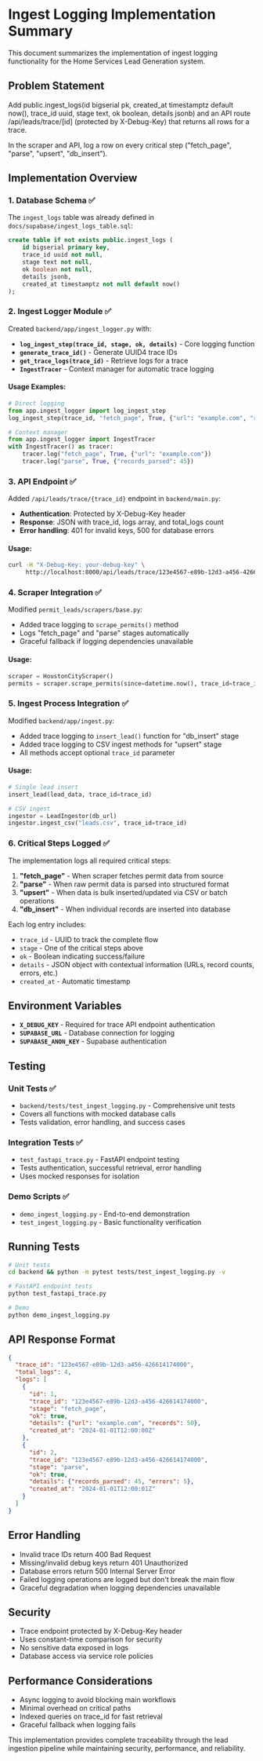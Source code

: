 # Ingest Logging Implementation Summary

This document summarizes the implementation of ingest logging functionality for the Home Services Lead Generation system.

## Problem Statement

Add public.ingest_logs(id bigserial pk, created_at timestamptz default now(), trace_id uuid, stage text, ok boolean, details jsonb) and an API route /api/leads/trace/[id] (protected by X-Debug-Key) that returns all rows for a trace.

In the scraper and API, log a row on every critical step ("fetch_page", "parse", "upsert", "db_insert").

## Implementation Overview

### 1. Database Schema ✅
The `ingest_logs` table was already defined in `docs/supabase/ingest_logs_table.sql`:

```sql
create table if not exists public.ingest_logs (
    id bigserial primary key,
    trace_id uuid not null,
    stage text not null,
    ok boolean not null,
    details jsonb,
    created_at timestamptz not null default now()
);
```

### 2. Ingest Logger Module ✅
Created `backend/app/ingest_logger.py` with:

- **`log_ingest_step(trace_id, stage, ok, details)`** - Core logging function
- **`generate_trace_id()`** - Generate UUID4 trace IDs
- **`get_trace_logs(trace_id)`** - Retrieve logs for a trace
- **`IngestTracer`** - Context manager for automatic trace logging

#### Usage Examples:

```python
# Direct logging
from app.ingest_logger import log_ingest_step
log_ingest_step(trace_id, "fetch_page", True, {"url": "example.com", "records": 50})

# Context manager
from app.ingest_logger import IngestTracer
with IngestTracer() as tracer:
    tracer.log("fetch_page", True, {"url": "example.com"})
    tracer.log("parse", True, {"records_parsed": 45})
```

### 3. API Endpoint ✅
Added `/api/leads/trace/{trace_id}` endpoint in `backend/main.py`:

- **Authentication**: Protected by X-Debug-Key header
- **Response**: JSON with trace_id, logs array, and total_logs count
- **Error handling**: 401 for invalid keys, 500 for database errors

#### Usage:
```bash
curl -H "X-Debug-Key: your-debug-key" \
     http://localhost:8000/api/leads/trace/123e4567-e89b-12d3-a456-426614174000
```

### 4. Scraper Integration ✅
Modified `permit_leads/scrapers/base.py`:

- Added trace logging to `scrape_permits()` method
- Logs "fetch_page" and "parse" stages automatically
- Graceful fallback if logging dependencies unavailable

#### Usage:
```python
scraper = HoustonCityScraper()
permits = scraper.scrape_permits(since=datetime.now(), trace_id=trace_id)
```

### 5. Ingest Process Integration ✅
Modified `backend/app/ingest.py`:

- Added trace logging to `insert_lead()` function for "db_insert" stage
- Added trace logging to CSV ingest methods for "upsert" stage
- All methods accept optional `trace_id` parameter

#### Usage:
```python
# Single lead insert
insert_lead(lead_data, trace_id=trace_id)

# CSV ingest
ingestor = LeadIngestor(db_url)
ingestor.ingest_csv("leads.csv", trace_id=trace_id)
```

### 6. Critical Steps Logged ✅

The implementation logs all required critical steps:

1. **"fetch_page"** - When scraper fetches permit data from source
2. **"parse"** - When raw permit data is parsed into structured format
3. **"upsert"** - When data is bulk inserted/updated via CSV or batch operations
4. **"db_insert"** - When individual records are inserted into database

Each log entry includes:
- `trace_id` - UUID to track the complete flow
- `stage` - One of the critical steps above
- `ok` - Boolean indicating success/failure
- `details` - JSON object with contextual information (URLs, record counts, errors, etc.)
- `created_at` - Automatic timestamp

## Environment Variables

- **`X_DEBUG_KEY`** - Required for trace API endpoint authentication
- **`SUPABASE_URL`** - Database connection for logging
- **`SUPABASE_ANON_KEY`** - Supabase authentication

## Testing

### Unit Tests ✅
- `backend/tests/test_ingest_logging.py` - Comprehensive unit tests
- Covers all functions with mocked database calls
- Tests validation, error handling, and success cases

### Integration Tests ✅
- `test_fastapi_trace.py` - FastAPI endpoint testing
- Tests authentication, successful retrieval, error handling
- Uses mocked responses for isolation

### Demo Scripts ✅
- `demo_ingest_logging.py` - End-to-end demonstration
- `test_ingest_logging.py` - Basic functionality verification

## Running Tests

```bash
# Unit tests
cd backend && python -m pytest tests/test_ingest_logging.py -v

# FastAPI endpoint tests  
python test_fastapi_trace.py

# Demo
python demo_ingest_logging.py
```

## API Response Format

```json
{
  "trace_id": "123e4567-e89b-12d3-a456-426614174000",
  "total_logs": 4,
  "logs": [
    {
      "id": 1,
      "trace_id": "123e4567-e89b-12d3-a456-426614174000", 
      "stage": "fetch_page",
      "ok": true,
      "details": {"url": "example.com", "records": 50},
      "created_at": "2024-01-01T12:00:00Z"
    },
    {
      "id": 2,
      "trace_id": "123e4567-e89b-12d3-a456-426614174000",
      "stage": "parse", 
      "ok": true,
      "details": {"records_parsed": 45, "errors": 5},
      "created_at": "2024-01-01T12:00:01Z"
    }
  ]
}
```

## Error Handling

- Invalid trace IDs return 400 Bad Request
- Missing/invalid debug keys return 401 Unauthorized  
- Database errors return 500 Internal Server Error
- Failed logging operations are logged but don't break the main flow
- Graceful degradation when logging dependencies unavailable

## Security

- Trace endpoint protected by X-Debug-Key header
- Uses constant-time comparison for security
- No sensitive data exposed in logs
- Database access via service role policies

## Performance Considerations

- Async logging to avoid blocking main workflows
- Minimal overhead on critical paths
- Indexed queries on trace_id for fast retrieval
- Graceful fallback when logging fails

This implementation provides complete traceability through the lead ingestion pipeline while maintaining security, performance, and reliability.